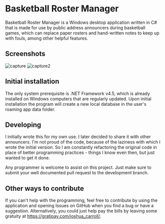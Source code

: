Basketball Roster Manager
=========================
Basketball Roster Manager is a Windows desktop application written in C# that is made for use by public address announcers during basketball games, which can replace paper rosters and hand-written notes to keep up with fouls, among other helpful features.

## Screenshots 

![capture](https://cloud.githubusercontent.com/assets/2617394/5951214/b5ba3d46-a729-11e4-91c4-90cdecea1a47.JPG)
![capture2](https://cloud.githubusercontent.com/assets/2617394/5951215/b5bfda80-a729-11e4-85c5-911b14951445.JPG)

## Initial installation

The only system prerequisite is .NET Framework v4.5, which is already installed on Windows computers that are regularly updated.  Upon initial installation the program will create a new local database in the user's roaming app data folder.

## Developing

I initially wrote this for my own use. I later decided to share it with other announcers. I'm not proud of the code, because of the laziness with which I wrote the initial version.  So I am constantly refactoring the original code in place of better programming practices - things I know even then, but just wanted to get it done. 

Any programmer is welcome to assist on this project.  Just make sure to submit your well documented pull request to the development branch.

## Other ways to contribute

If you can't help with the programming, feel free to contribute by using the application and opening Issues on GitHub when you find a bug or have a suggestion.  Alternatively, you could just help pay the bills by leaving some gratuity at https://gratipay.com/joshua_carroll/.
